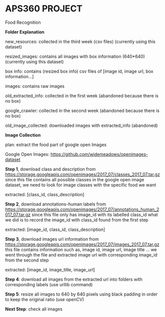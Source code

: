# APS360 PROJECT

Food Recognition

**Folder Explanation**

new_resources: collected in the third week (csv files) (currently using this dataset)

resized_images: contains all images with box information (640*640) (currently using this dataset)

box info: contains (resized box info) csv files of [image id, image url, box information...]

images: contains raw images

old_extracted_info: collected in the first week (abandoned because there is no box)

google_crawler: collected in the second week (abandoned because there is no box)

old_image_collected: downloaded images with extracted_info (abandoned)

**Image Collection**

plan: extract the food part of google open Images

Google Open Images: https://github.com/widemeadows/openimages-dataset

**Step 1**, download class and description from https://storage.googleapis.com/openimages/2017_07/classes_2017_07.tar.gz
since this file contains all possible classes in the google open image dataset, we need to look for image classes with the specific food we want

extracted: [class_id, class_description]

**Step 2**, download annotations-human labels from
https://storage.googleapis.com/openimages/2017_07/annotations_human_2017_07.tar.gz
since this file only has image_id with its labelled class_id
what we did is to record the image_id with class_id found from the first step

extracted: [image_id, class_id, class_description]

**Step 3**, download images url information from
https://storage.googleapis.com/openimages/2017_07/images_2017_07.tar.gz
this file contains information such as, image id, image url, image title ...
we went through the file and extracted image url with corresponding image_id from the second step

extracted: [image_id, image_title, image_url]

**Step 4**: download all images from the extracted url into folders with corresponding labels (use urllib command)

**Step 5**: resize all images to 640 by 640 pixels using black padding in order to keep the original ratio (use openCV)

**Next Step**: check all images
